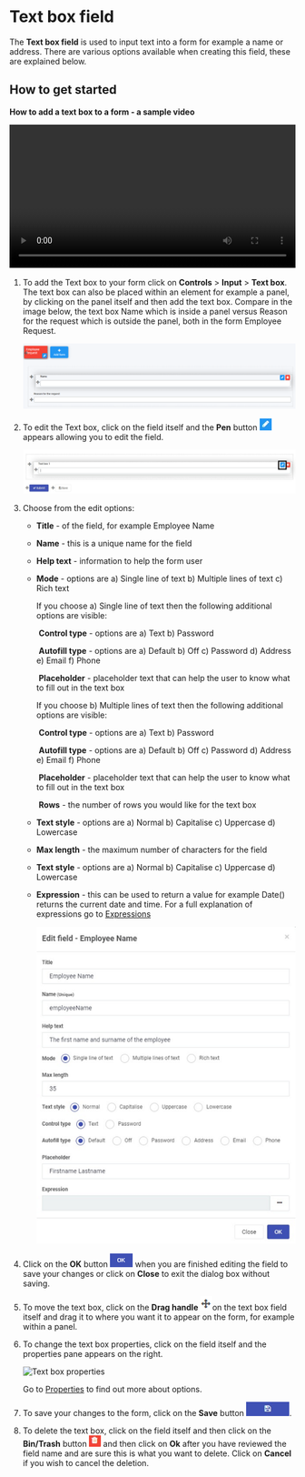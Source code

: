 # Text box field

The **Text box field** is used to input text into a form for example a name or address. There are various options available when creating this field, these are explained below.


## How to get started
**How to add a text box to a form - a sample video**

<video title="How to add a text box to a form" width="100%" style="width:100%" controls="controls">
    <source src="/videos/textbox.mp4" type="video/mp4">
</video>


1. To add the Text box to your form click on **Controls** > **Input** > **Text box**. The text box can also be placed within an element for example a panel, by clicking on the panel itself and then add the text box. Compare in the image below, the text box Name which is inside a panel versus Reason for the request which is outside the panel, both in the form Employee Request.

   ![Text boxes inside and outside a panel](images/textboxinout.png)

2. To edit the Text box, click on the field itself and the **Pen** button ![Pen icon](images/penicon.png) appears allowing you to edit the field.

   ![Edit text box](images/edittextbox.png)

3. Choose from the edit options:

   - **Title** - of the field, for example Employee Name

   - **Name** - this is a unique name for the field

   - **Help text** - information to help the form user

   - **Mode** - options are a) Single line of text b) Multiple lines of text c) Rich text

      If you choose a) Single line of text then the following additional options are visible:

      ​		**Control type** - options are a) Text b) Password

      ​		**Autofill type** - options are a) Default b) Off c) Password d) Address e) Email f) Phone

      ​		**Placeholder** - placeholder text that can help the user to know what to fill out in the text box

      If you choose b) Multiple lines of text then the following additional options are visible:

      ​		**Control type** - options are a) Text b) Password

      ​		**Autofill type** - options are a) Default b) Off c) Password d) Address e) Email f) Phone

      ​		**Placeholder** - placeholder text that can help the user to know what to fill out in the text box

      ​		**Rows** - the number of rows you would like for the text box

   - **Text style** - options are a) Normal b) Capitalise c) Uppercase d) Lowercase

   - **Max length** - the maximum number of characters for the field

   - **Text style** - options are a) Normal b) Capitalise c) Uppercase d) Lowercase

   - **Expression** - this can be used to return a value for example Date() returns the current date and time. For a full explanation of expressions go to [Expressions](platform/expressions.md) 

     ![Example of text box options](images/textboxfilled.png)

4. Click on the **OK** button ![OK button](images/ok.png) when you are finished editing the field to save your changes or click on **Close** to exit the dialog box without saving.

4. To move the text box, click on the **Drag handle** ![Move button](images/move.png)on the text box field itself and drag it to where you want it to appear on the form, for example within a panel. 

6. To change the text box properties, click on the field itself and the properties pane appears on the right.

   ![Text box properties](C:\Kianda\docs-dev\fields\input\textbox.assets\textboxproperties.png)

   Go to [Properties](fields/properties.md) to find out more about options.

5. To save your changes to the form, click on the **Save** button ![Save button](images/saveprocess.png). 

7. To delete the text box, click on the field itself and then click on the **Bin/Trash** button ![Bin or Trash icon](images/binicon.png) and then click on **Ok** after you have reviewed the field name and are sure this is what you want to delete. Click on **Cancel** if you wish to cancel the deletion.

   



